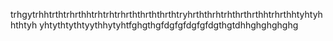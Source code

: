 trhgytrhhtrthtrhrthhtrhtrhtrhrththrththrthtryhrththrhtrhthrthrthhtrhrthhtyhtyhhthtyh
yhtythtythtyythhytyhtfghgthgfdgfgfdgfgfdgthgtdhhghghghghg
